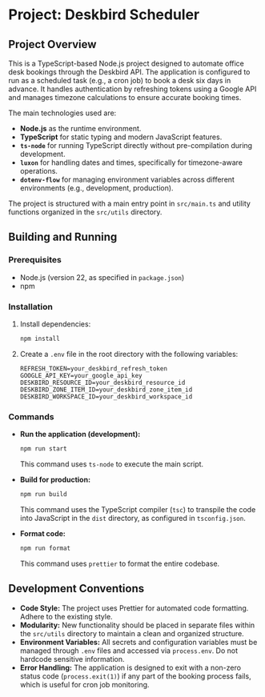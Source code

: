 # Project: Deskbird Scheduler

## Project Overview

This is a TypeScript-based Node.js project designed to automate office desk bookings through the Deskbird API. The application is configured to run as a scheduled task (e.g., a cron job) to book a desk six days in advance. It handles authentication by refreshing tokens using a Google API and manages timezone calculations to ensure accurate booking times.

The main technologies used are:
- **Node.js** as the runtime environment.
- **TypeScript** for static typing and modern JavaScript features.
- **`ts-node`** for running TypeScript directly without pre-compilation during development.
- **`luxon`** for handling dates and times, specifically for timezone-aware operations.
- **`dotenv-flow`** for managing environment variables across different environments (e.g., development, production).

The project is structured with a main entry point in `src/main.ts` and utility functions organized in the `src/utils` directory.

## Building and Running

### Prerequisites
- Node.js (version 22, as specified in `package.json`)
- npm

### Installation
1.  Install dependencies:
    ```sh
    npm install
    ```

2.  Create a `.env` file in the root directory with the following variables:
    ```
    REFRESH_TOKEN=your_deskbird_refresh_token
    GOOGLE_API_KEY=your_google_api_key
    DESKBIRD_RESOURCE_ID=your_deskbird_resource_id
    DESKBIRD_ZONE_ITEM_ID=your_deskbird_zone_item_id
    DESKBIRD_WORKSPACE_ID=your_deskbird_workspace_id
    ```

### Commands

*   **Run the application (development):**
    ```sh
    npm run start
    ```
    This command uses `ts-node` to execute the main script.

*   **Build for production:**
    ```sh
    npm run build
    ```
    This command uses the TypeScript compiler (`tsc`) to transpile the code into JavaScript in the `dist` directory, as configured in `tsconfig.json`.

*   **Format code:**
    ```sh
    npm run format
    ```
    This command uses `prettier` to format the entire codebase.

## Development Conventions

*   **Code Style:** The project uses Prettier for automated code formatting. Adhere to the existing style.
*   **Modularity:** New functionality should be placed in separate files within the `src/utils` directory to maintain a clean and organized structure.
*   **Environment Variables:** All secrets and configuration variables must be managed through `.env` files and accessed via `process.env`. Do not hardcode sensitive information.
*   **Error Handling:** The application is designed to exit with a non-zero status code (`process.exit(1)`) if any part of the booking process fails, which is useful for cron job monitoring.
